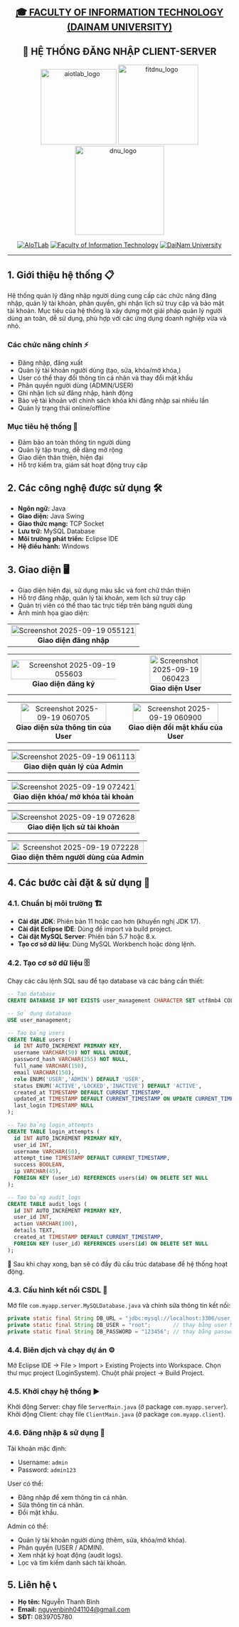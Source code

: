 <h2 align="center">

<h2 align="center">
  <a href="https://dainam.edu.vn/vi/khoa-cong-nghe-thong-tin">
  🎓  FACULTY OF INFORMATION TECHNOLOGY (DAINAM UNIVERSITY)
  </a>
</h2>
<h2 align="center">
  🔐 HỆ THỐNG ĐĂNG NHẬP CLIENT-SERVER
</h2>

<div align="center">
    <p align="center">
        <img alt="aiotlab_logo" src="https://github.com/user-attachments/assets/d160de9e-7aa4-47f0-9a65-c6275a736d58" width="170" />
        <img alt="fitdnu_logo" src="https://github.com/user-attachments/assets/f40bd9aa-d77b-434a-91aa-7e83e41b90ff" width="180"/>
        <img alt="dnu_logo" src="https://github.com/user-attachments/assets/4e6392f6-664e-46d8-b411-5d58b257d721" width="200"/>
    </p>

[![AIoTLab](https://img.shields.io/badge/AIoTLab-green?style=for-the-badge)](https://www.facebook.com/DNUAIoTLab)
[![Faculty of Information Technology](https://img.shields.io/badge/Faculty%20of%20Information%20Technology-blue?style=for-the-badge)](https://dainam.edu.vn/vi/khoa-cong-nghe-thong-tin)
[![DaiNam University](https://img.shields.io/badge/DaiNam%20University-orange?style=for-the-badge)](https://dainam.edu.vn)

</div>

---

## 1. Giới thiệu hệ thống 📋

Hệ thống quản lý đăng nhập người dùng cung cấp các chức năng đăng nhập, quản lý tài khoản, phân quyền, ghi nhận lịch sử truy cập và bảo mật tài khoản. Mục tiêu của hệ thống là xây dựng một giải pháp quản lý người dùng an toàn, dễ sử dụng, phù hợp với các ứng dụng doanh nghiệp vừa và nhỏ.

### Các chức năng chính ⚡

- Đăng nhập, đăng xuất
- Quản lý tài khoản người dùng (tạo, sửa, khóa/mở khóa,)
- User có thể thay đổi thông tin cá nhân và thay đổi mật khẩu
- Phân quyền người dùng (ADMIN/USER)
- Ghi nhận lịch sử đăng nhập, hành động
- Bảo vệ tài khoản với chính sách khóa khi đăng nhập sai nhiều lần
- Quản lý trạng thái online/offline

### Mục tiêu hệ thống 🎯

- Đảm bảo an toàn thông tin người dùng
- Quản lý tập trung, dễ dàng mở rộng
- Giao diện thân thiện, hiện đại
- Hỗ trợ kiểm tra, giám sát hoạt động truy cập

## 2. Các công nghệ được sử dụng 🛠️

- **Ngôn ngữ:** Java
- **Giao diện:** Java Swing
- **Giao thức mạng:** TCP Socket
- **Lưu trữ:** MySQL Database
- **Môi trường phát triển:** Eclipse IDE
- **Hệ điều hành:** Windows

## 3. Giao diện 🖥️

- Giao diện hiện đại, sử dụng màu sắc và font chữ thân thiện
- Hỗ trợ đăng nhập, quản lý tài khoản, xem lịch sử truy cập
- Quản trị viên có thể thao tác trực tiếp trên bảng người dùng
- Ảnh minh họa giao diện:

    

<div align="center">
<table>
  <tr>
      <td align="center">
      <img width="100%" alt="Screenshot 2025-09-19 055121" src="https://github.com/user-attachments/assets/bb211255-4f03-4c02-8fdf-452f7bd302e8" /><br/>
      <b>Giao diện đăng nhập</b>
    </td>
  </tr>
</table>

</div>

<div align="center">

<table>
  <tr>
    <td align="center">
      <img width="110%" alt="Screenshot 2025-09-19 055603" src="https://github.com/user-attachments/assets/ff5bdebe-ae2c-4dd6-9a30-a4dcac8db26c" /><br/>
      <b>Giao diện đăng ký</b>
    </td>
        <td align="center">
      <img width="70%" alt="Screenshot 2025-09-19 060423" src="https://github.com/user-attachments/assets/1789505a-e262-4e7f-a87e-50ba1141a3bf" /><br/>
      <b>Giao diện User</b>
    </td>
  </tr>
</table>

</div>
<div >
<table>
  <tr>
    <td align="center">
      <img width="90%" alt="Screenshot 2025-09-19 060705" src="https://github.com/user-attachments/assets/46fcfa65-4510-47d3-814a-2a2d63a0cdac" /><br/>
      <b>Giao diện sửa thông tin của User</b>
    </td>
      <td align="center">
      <img width="90%"alt="Screenshot 2025-09-19 060900" src="https://github.com/user-attachments/assets/9254a83d-c3c4-47cd-901f-108c89b07013" /><br/>
      <b>Giao diện đổi mật khẩu của User</b>
    </td>
  </tr>
</table>

<div align="center">
<table>
  <tr>
      <td align="center">
      <img width="100%" alt="Screenshot 2025-09-19 061113" src="https://github.com/user-attachments/assets/537203c7-8b17-48be-9038-8ae175035a27" /><br/>
      <b>Giao diện quản lý của Admin</b>
    </td>
  </tr>
</table>

</div>

<div align="center">
<table>
  <tr>
       <td align="center">
      <img width="100%" alt="Screenshot 2025-09-19 072421" src="https://github.com/user-attachments/assets/204fd50c-1998-4041-8aae-29c0122930bb" /><br/>
      <b>Giao diện khóa/ mở khóa tài khoản</b>
  </tr>
</table>

</div>
<div align="center">
<table>
  <tr>
       <td align="center">
      <img width="100%"alt="Screenshot 2025-09-19 072628" src="https://github.com/user-attachments/assets/1458fbc2-a596-41d4-9162-91983ced8b38" /><br/>
      <b>Giao diện lịch sử tài khoản</b>
    </td>
  </tr>
</table>

</div>

<div align="center">
<table>
  <tr>
      <td align="center">
      <img width="100%" alt="Screenshot 2025-09-19 072228" src="https://github.com/user-attachments/assets/9b5d12c1-dacc-47b0-bc1c-98bd3590d3db" /><br/>
      <b>Giao diện thêm người dùng của Admin</b>
    </td>
  </tr>
</table>

</div>



## 4. Các bước cài đặt & sử dụng 🚀

### 4.1. Chuẩn bị môi trường 🏗️

- **Cài đặt JDK**: Phiên bản 11 hoặc cao hơn (khuyến nghị JDK 17).
- **Cài đặt Eclipse IDE**: Dùng để import và build project.
- **Cài đặt MySQL Server**: Phiên bản 5.7 hoặc 8.x.
- **Tạo cơ sở dữ liệu**: Dùng MySQL Workbench hoặc dòng lệnh.

### 4.2. Tạo cơ sở dữ liệu 🗄️

Chạy các câu lệnh SQL sau để tạo database và các bảng cần thiết:

```sql
-- Tạo database
CREATE DATABASE IF NOT EXISTS user_management CHARACTER SET utf8mb4 COLLATE utf8mb4_unicode_ci;

-- Sử dụng database
USE user_management;

-- Tạo bảng users
CREATE TABLE users (
  id INT AUTO_INCREMENT PRIMARY KEY,
  username VARCHAR(50) NOT NULL UNIQUE,
  password_hash VARCHAR(255) NOT NULL,
  full_name VARCHAR(150),
  email VARCHAR(150),
  role ENUM('USER','ADMIN') DEFAULT 'USER',
  status ENUM('ACTIVE','LOCKED','INACTIVE') DEFAULT 'ACTIVE',
  created_at TIMESTAMP DEFAULT CURRENT_TIMESTAMP,
  updated_at TIMESTAMP DEFAULT CURRENT_TIMESTAMP ON UPDATE CURRENT_TIMESTAMP,
  last_login TIMESTAMP NULL
);

-- Tạo bảng login_attempts
CREATE TABLE login_attempts (
  id INT AUTO_INCREMENT PRIMARY KEY,
  user_id INT,
  username VARCHAR(50),
  attempt_time TIMESTAMP DEFAULT CURRENT_TIMESTAMP,
  success BOOLEAN,
  ip VARCHAR(45),
  FOREIGN KEY (user_id) REFERENCES users(id) ON DELETE SET NULL
);

-- Tạo bảng audit_logs
CREATE TABLE audit_logs (
  id INT AUTO_INCREMENT PRIMARY KEY,
  user_id INT,
  action VARCHAR(100),
  details TEXT,
  created_at TIMESTAMP DEFAULT CURRENT_TIMESTAMP,
  FOREIGN KEY (user_id) REFERENCES users(id) ON DELETE SET NULL
);
```

📌 Sau khi chạy xong, bạn sẽ có đầy đủ cấu trúc database để hệ thống hoạt động.

### 4.3. Cấu hình kết nối CSDL 🔗

Mở file `com.myapp.server.MySQLDatabase.java` và chỉnh sửa thông tin kết nối:

```java
private static final String DB_URL = "jdbc:mysql://localhost:3306/user_management";
private static final String DB_USER = "root";       // thay bằng user MySQL của bạn
private static final String DB_PASSWORD = "123456"; // thay bằng password của bạn
```

### 4.4. Biên dịch và chạy dự án ⚙️

Mở Eclipse IDE → File > Import > Existing Projects into Workspace.
Chọn thư mục project (LoginSystem).
Chuột phải project → Build Project.

### 4.5. Khởi chạy hệ thống ▶️

Khởi động Server: chạy file `ServerMain.java` (ở package `com.myapp.server`).
Khởi động Client: chạy file `ClientMain.java` (ở package `com.myapp.client`).

### 4.6. Đăng nhập & sử dụng 👤

Tài khoản mặc định:

- Username: `admin`
- Password: `admin123`

User có thể:

- Đăng nhập để xem thông tin cá nhân.
- Sửa thông tin cá nhân.
- Đổi mật khẩu.

Admin có thể:

- Quản lý tài khoản người dùng (thêm, sửa, khóa/mở khóa).
- Phân quyền (USER / ADMIN).
- Xem nhật ký hoạt động (audit logs).
- Lọc và tìm kiếm danh sách tài khoản.

## 5. Liên hệ 📞

- **Họ tên:** Nguyễn Thanh Bình
- **Email:** nguyenbinh041104@gmail.com
- **SĐT:** 0839705780

